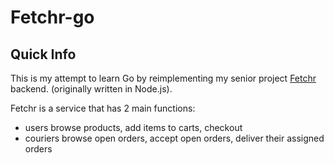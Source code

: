 # Fetchr-go

## Quick Info

This is my attempt to learn Go by reimplementing my senior project [Fetchr](github.com/dsafanyuk/fetchr) backend. (originally written in Node.js).

Fetchr is a service that has 2 main functions: 

- users  browse products, add items to carts, checkout
- couriers  browse open orders, accept open orders, deliver their assigned orders


